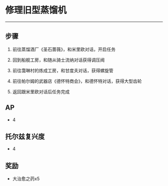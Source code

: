# 修理旧型蒸馏机

---

## 步骤

1. 前往蒸馏酒厂《圣石蔷薇》，和米里欧对话，开启任务

2. 回到船舰工房，和随从骑士流纳对话获得调压阀

3. 前往霭琳村的炼成工房，和甘度夫对话，获得螺旋管

4. 前往帕尔姆的武器店《德怀特商会》，和德怀特对话，获得大型齿轮

5. 返回跟米里欧对话后任务完成

## AP

- 4

## 托尔兹复兴度

- 4

## 奖励

- 大治愈之药x5
